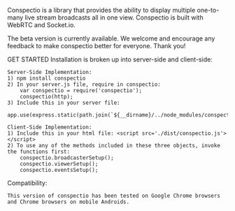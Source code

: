 Conspectio is a library that provides the ability to display multiple one-to-many live stream broadcasts all in one view. Conspectio is built with WebRTC and Socket.io.

The beta version is currently available. We welcome and encourage any feedback to make conspectio better for everyone. Thank you!


GET STARTED
Installation is broken up into server-side and client-side:

	Server-Side Implementation:
	1) npm install conspectio
	2) In your server.js file, require in conspectio:
		var conspectio = require('conspectio');
		conspectio(http);
	3) Include this in your server file: 
		app.use(express.static(path.join(`${__dirname}/../node_modules/conspectio`)));

	Client-Side Implementation:
	1) Include this in your html file: <script src='./dist/conspectio.js'></script>
	2) To use any of the methods included in these three objects, invoke the functions first:
		conspectio.broadcasterSetup();
		conspectio.viewerSetup();
		conspectio.eventsSetup();



Compatibility:

	This version of conspectio has been tested on Google Chrome browsers and Chrome browsers on mobile Androids.